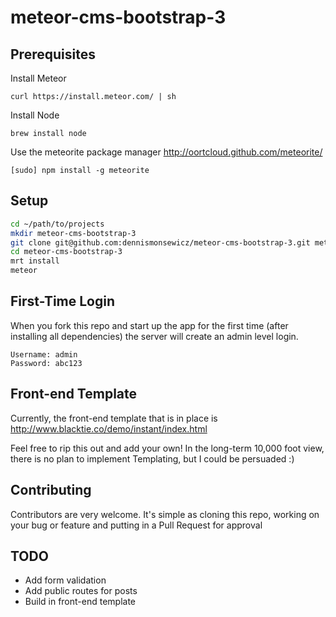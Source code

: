 meteor-cms-bootstrap-3
=====================================

Prerequisites
-------------

Install Meteor

`curl https://install.meteor.com/ | sh`

Install Node

`brew install node`

Use the meteorite package manager
http://oortcloud.github.com/meteorite/

`[sudo] npm install -g meteorite`

Setup
-------------
```bash
cd ~/path/to/projects
mkdir meteor-cms-bootstrap-3
git clone git@github.com:dennismonsewicz/meteor-cms-bootstrap-3.git meteor-cms-bootstrap-3
cd meteor-cms-bootstrap-3
mrt install
meteor
```

First-Time Login
-------------
When you fork this repo and start up the app for the first time (after installing all dependencies)
the server will create an admin level login.

```
Username: admin
Password: abc123
```

Front-end Template
-------------
Currently, the front-end template that is in place is http://www.blacktie.co/demo/instant/index.html

Feel free to rip this out and add your own! In the long-term 10,000 foot view, there is no plan to implement Templating, but I could be persuaded :)


Contributing
-------------
Contributors are very welcome. It's simple as cloning this repo, working on your bug or feature and putting in a Pull Request for approval

TODO
-------------
* Add form validation
* Add public routes for posts
* Build in front-end template
